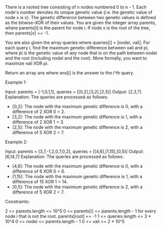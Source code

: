 There is a rooted tree consisting of n nodes numbered 0 to n - 1. Each node's
number denotes its unique genetic value (i.e. the genetic value of node x is
x). The genetic difference between two genetic values is defined as the
bitwise-XOR of their values. You are given the integer array parents, where
parents[i] is the parent for node i. If node x is the root of the tree, then
parents[x] == -1.

You are also given the array queries where queries[i] = [nodei, vali]. For
each query i, find the maximum genetic difference between vali and pi, where
pi is the genetic value of any node that is on the path between nodei and the
root (including nodei and the root). More formally, you want to maximize vali
XOR pi.

Return an array ans where ans[i] is the answer to the i^th query.


Example 1:


Input: parents = [-1,0,1,1], queries = [[0,2],[3,2],[2,5]]
Output: [2,3,7]
Explanation: The queries are processed as follows:
- [0,2]: The node with the maximum genetic difference is 0, with a difference
of 2 XOR 0 = 2.
- [3,2]: The node with the maximum genetic difference is 1, with a difference
of 2 XOR 1 = 3.
- [2,5]: The node with the maximum genetic difference is 2, with a difference
of 5 XOR 2 = 7.


Example 2:


Input: parents = [3,7,-1,2,0,7,0,2], queries = [[4,6],[1,15],[0,5]]
Output: [6,14,7]
Explanation: The queries are processed as follows:
- [4,6]: The node with the maximum genetic difference is 0, with a difference
of 6 XOR 0 = 6.
- [1,15]: The node with the maximum genetic difference is 1, with a
difference of 15 XOR 1 = 14.
- [0,5]: The node with the maximum genetic difference is 2, with a difference
of 5 XOR 2 = 7.



Constraints:


2 <= parents.length <= 10^5
0 <= parents[i] <= parents.length - 1 for every node i that is not the
root.
parents[root] == -1
1 <= queries.length <= 3 * 10^4
0 <= nodei <= parents.length - 1
0 <= vali <= 2 * 10^5




